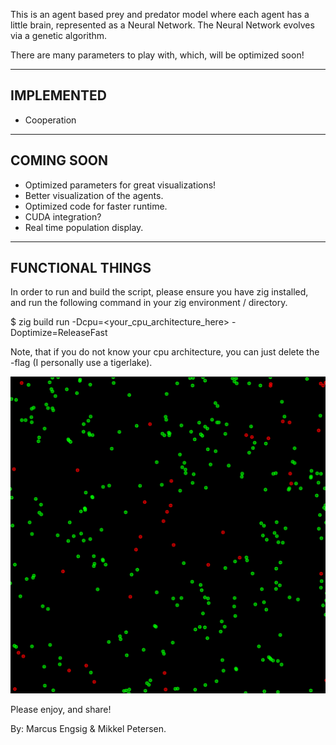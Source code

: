 This is an agent based prey and predator model where each agent has a little brain, represented as a Neural Network. The Neural Network evolves via a genetic algorithm.

There are many parameters to play with, which, will be optimized soon!

-------------------------------
IMPLEMENTED
-------------------------------
- Cooperation

-------------------------------
COMING SOON 
-------------------------------
- Optimized parameters for great visualizations!
- Better visualization of the agents.
- Optimized code for faster runtime.
- CUDA integration?
- Real time population display.


------------------------------
FUNCTIONAL THINGS
------------------------------
In order to run and build the script, please ensure you have zig installed, and run the following command in your zig environment / directory.

$ zig build run -Dcpu=<your_cpu_architecture_here> -Doptimize=ReleaseFast

Note, that if you do not know your cpu architecture, you can just delete the -flag (I personally use a tigerlake).

![Model](https://github.com/mengsig/PreyNPredators/blob/main/fig.png?raw=true)

Please enjoy, and share!

By: Marcus Engsig & Mikkel Petersen.
